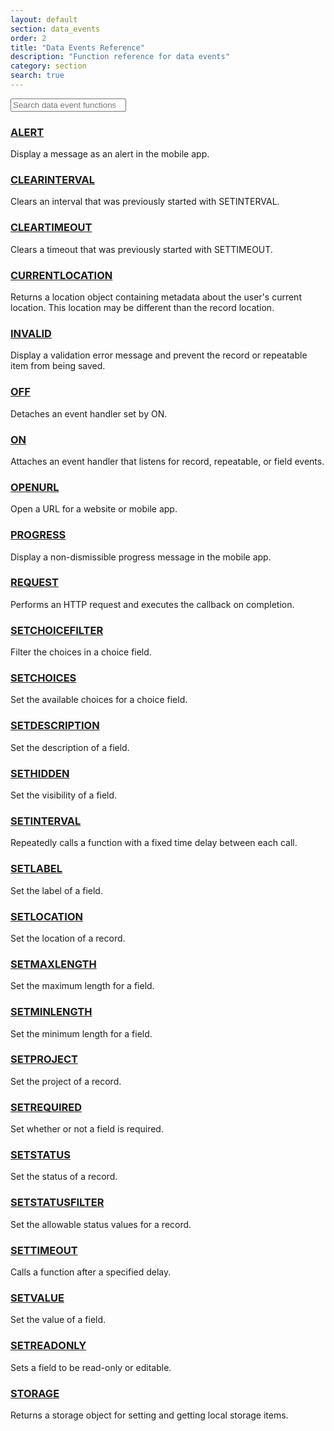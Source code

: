 ```yaml
---
layout: default
section: data_events
order: 2
title: "Data Events Reference"
description: "Function reference for data events"
category: section
search: true
---
```


<div class="row">
  <div class="col-xs-12 col-md-4">
    <input type="search" class="form-control search" placeholder="Search data event functions" />
  </div>
</div>

### [ALERT](/data-events/reference/alert/)

Display a message as an alert in the mobile app.

### [CLEARINTERVAL](/data-events/reference/clearinterval/)

Clears an interval that was previously started with SETINTERVAL.

### [CLEARTIMEOUT](/data-events/reference/cleartimeout/)

Clears a timeout that was previously started with SETTIMEOUT.

### [CURRENTLOCATION](/data-events/reference/currentlocation/)

Returns a location object containing metadata about the user's current location. This location may be different
than the record location.

### [INVALID](/data-events/reference/invalid/)

Display a validation error message and prevent the record or repeatable item from being saved.

### [OFF](/data-events/reference/off/)

Detaches an event handler set by ON.

### [ON](/data-events/reference/on/)

Attaches an event handler that listens for record, repeatable, or field events.

### [OPENURL](/data-events/reference/openurl/)

Open a URL for a website or mobile app.

### [PROGRESS](/data-events/reference/progress/)

Display a non-dismissible progress message in the mobile app.

### [REQUEST](/data-events/reference/request/)

Performs an HTTP request and executes the callback on completion.

### [SETCHOICEFILTER](/data-events/reference/setchoicefilter/)

Filter the choices in a choice field.

### [SETCHOICES](/data-events/reference/setchoices/)

Set the available choices for a choice field.

### [SETDESCRIPTION](/data-events/reference/setdescription/)

Set the description of a field.

### [SETHIDDEN](/data-events/reference/sethidden/)

Set the visibility of a field.

### [SETINTERVAL](/data-events/reference/setinterval/)

Repeatedly calls a function with a fixed time delay between each call.

### [SETLABEL](/data-events/reference/setlabel/)

Set the label of a field.

### [SETLOCATION](/data-events/reference/setlocation/)

Set the location of a record.

### [SETMAXLENGTH](/data-events/reference/setmaxlength/)

Set the maximum length for a field.

### [SETMINLENGTH](/data-events/reference/setminlength/)

Set the minimum length for a field.

### [SETPROJECT](/data-events/reference/setproject/)

Set the project of a record.

### [SETREQUIRED](/data-events/reference/setrequired/)

Set whether or not a field is required.

### [SETSTATUS](/data-events/reference/setstatus/)

Set the status of a record.

### [SETSTATUSFILTER](/data-events/reference/setstatusfilter/)

Set the allowable status values for a record.

### [SETTIMEOUT](/data-events/reference/settimeout/)

Calls a function after a specified delay.

### [SETVALUE](/data-events/reference/setvalue/)

Set the value of a field.

### [SETREADONLY](/data-events/reference/setreadonly/)

Sets a field to be read-only or editable.

### [STORAGE](/data-events/reference/storage/)

Returns a storage object for setting and getting local storage items.
